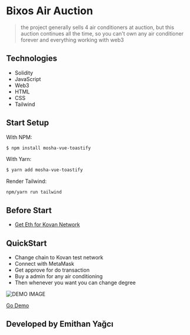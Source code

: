 # Bixos Air Auction

> the project generally sells 4 air conditioners at auction, but this auction continues all the time, so you can't own any air conditioner forever and everything working with web3



## Technologies

- Solidity
- JavaScript
- Web3
- HTML
- CSS
- Tailwind
## Start Setup
With NPM:

```bash
$ npm install mosha-vue-toastify
```

With Yarn:

```bash
$ yarn add mosha-vue-toastify
```
Render Tailwind:

```
npm/yarn run tailwind
```
## Before Start

- [Get Eth for Kovan Network](https://faucets.chain.link)

## QuickStart

- Change chain to Kovan test network
- Connect with MetaMask
- Get approve for do transaction 
- Buy a admin for any air conditioning
- Then whenever you want you can change degree

![DEMO IMAGE](https://github.com/emirhan-yagci/BuyAirWithWeb3/blob/main/images/main.png)



[Go Demo](https://airdemoemirhan.netlify.app)


## Developed by Emithan Yağcı
